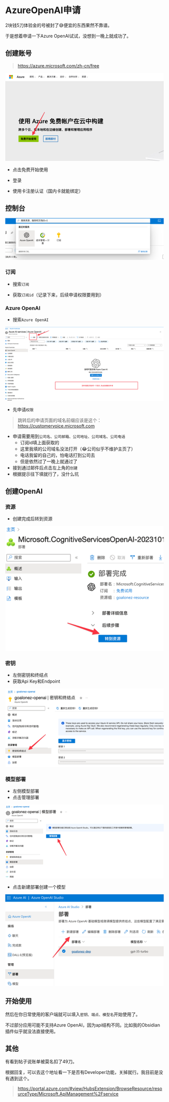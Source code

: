 # AzureOpenAI申请

2块钱5刀体验金的号被封了😅便宜的东西果然不靠谱。

于是想着申请一下Azure OpenAI试试，没想到一晚上就成功了。

## 创建账号

> https://azure.microsoft.com/zh-cn/free

![image-20231017102256872](assets/image-20231017102256872.png)

- 点击免费开始使用
- 登录

- 使用卡注册认证（国内卡就能绑定）

## 控制台

![image-20231017091418234](assets/image-20231017091418234.png)

### 订阅

- 搜索`订阅`

- 获取`订阅id`（记录下来，后续申请权限要用到）

### Azure OpenAI

- 搜索`Azure OpenAI`

![image-20231017091354605](assets/image-20231017091354605.png)

- 先申请`权限`

> 跳转后的申请页面的域名前缀应该是这个：https://customervoice.microsoft.com

- 申请需要用到`公司名、公司邮箱、公司地址、公司域名、公司电话`
  - 订阅id填上面获取的
  - 这里我填的公司域名没法打开（😂公司似乎不维护主页了）
  - 电话我留的自己的，怕电话打到公司去
  - 但是依然过了一晚上就通过了
- 接到通过邮件后点击左上角的`创建`
- 根据提示往下填就行了，没什么坑

## 创建OpenAI

### 资源

- 创建完成后转到资源

![image-20231017092607256](assets/image-20231017092607256.png)

### 密钥

- 左侧密钥和终结点
- 获取Api Key和Endpoint

![image-20231017092543205](assets/image-20231017092543205.png)

### 模型部署

- 左侧模型部署
- 点击管理部署

![image-20231017103208044](assets/image-20231017103208044.png)

- 点击新建部署创建一个模型

![image-20231017103249531](assets/image-20231017103249531.png)

## 开始使用

然后在你日常使用的客户端就可以填入`密钥、端点、模型名`开始使用了。

不过部分应用可能不支持Azure OpenAI，因为api结构不同。比如我的Obsidian插件似乎就没法直接使用。

## 其他

有看到帖子说账单被莫名扣了49刀。

根据回复，可以去这个地址看一下是否有Developer功能，关掉就行。我目前是没有遇到这个。

> https://portal.azure.com/#view/HubsExtension/BrowseResource/resourceType/Microsoft.ApiManagement%2Fservice

<gitalk/>